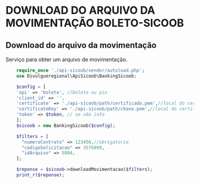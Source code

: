 # DOWNLOAD DO ARQUIVO DA MOVIMENTAÇÃO BOLETO-SICOOB

## Download do arquivo da movimentação
Serviço para obter um arquivo de movimentação.

```php
    require_once './api-sicoob/vendor/autoload.php';
    use Divulgueregional\ApiSicoob\BankingSicoob;

    $config = [
    'api' => 'boleto', //boleto ou pix
    'client_id' => '',
    'certificate' => './api-sicoob/path/certificado.pem',//local do certificado crt
    'certificateKey' => './api-sicoob/path/chave.pem',//local do certificado key
    'token' => $token, // se não info
    ];
    $sicoob = new BankingSicoob($config);

    $filters = [
      "numeroContrato" => 123456,//obrigatorio
      "codigoSolicitacao" => 3576899,
      "idArquivo" => 5004,
    ];

    $reponse = $sicoob->downloadMovimentacao($filters);
    print_r($reponse);
 
```